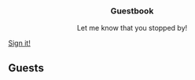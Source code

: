 <h3 align="center">Guestbook</h3>
<p align="center">Let me know that you stopped by!<p>

<a href="https://readme-guestbook.now.sh?r=https://github.com/JasonEtco/readme-guestbook">Sign it!</a>

## Guests

<!--START_GUESTS-->
<!--END_GUESTS-->
